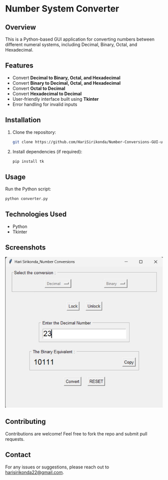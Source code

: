 # Number System Converter

## Overview
This is a Python-based GUI application for converting numbers between different numeral systems, including Decimal, Binary, Octal, and Hexadecimal.

## Features
- Convert **Decimal to Binary, Octal, and Hexadecimal**
- Convert **Binary to Decimal, Octal, and Hexadecimal**
- Convert **Octal to Decimal**
- Convert **Hexadecimal to Decimal**
- User-friendly interface built using **Tkinter**
- Error handling for invalid inputs

## Installation
1. Clone the repository:
   ```bash
   git clone https://github.com/HariSirikonda/Number-Conversions-GUI-using-tkinter.git
   ```
2. Install dependencies (if required):
   ```bash
   pip install tk
   ```

## Usage
Run the Python script:
```bash
python converter.py
```

## Technologies Used
- Python
- Tkinter

## Screenshots
![App Screenshot](https://github.com/HariSirikonda/Number-Conversions-GUI-using-tkinter/blob/main/WhatsApp%20Image%202025-02-17%20at%2017.28.32_4065dd43.jpg?raw=true)

## Contributing
Contributions are welcome! Feel free to fork the repo and submit pull requests.

## Contact
For any issues or suggestions, please reach out to [harisirikonda22@gmail.com](harisirikonda22@gmail.com).
